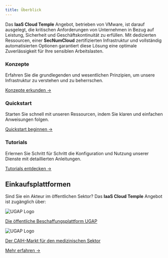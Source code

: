 ```yaml
---
title: Überblick
---
```


Das **IaaS Cloud Temple** Angebot, betrieben von VMware, ist darauf ausgelegt, die kritischen Anforderungen von Unternehmen in Bezug auf Leistung, Sicherheit und Geschäftskontinuität zu erfüllen. Mit dedizierten Ressourcen, einer **SecNumCloud** zertifizierten Infrastruktur und vollständig automatisierten Optionen garantiert diese Lösung eine optimale Zuverlässigkeit für Ihre sensiblen Arbeitslasten.


<div class="card-grid">
  <div class="card">
    <h3>Konzepte</h3>
    <p>Erfahren Sie die grundlegenden und wesentlichen Prinzipien, um unsere Infrastruktur zu verstehen und zu beherrschen.</p>
    <a href="./concepts" class="card-link">Konzepte erkunden &rarr;</a>
  </div>
  <div class="card">
    <h3>Quickstart</h3>
    <p>Starten Sie schnell mit unseren Ressourcen, indem Sie klaren und einfachen Anweisungen folgen.</p>
    <a href="./quickstart" class="card-link">Quickstart beginnen &rarr;</a>
  </div>
  <div class="card">
    <h3>Tutorials</h3>
    <p>Erlernen Sie Schritt für Schritt die Konfiguration und Nutzung unserer Dienste mit detaillierten Anleitungen.</p>
    <a href="./tutorials" class="card-link">Tutorials entdecken &rarr;</a>
  </div>
</div>

## Einkaufsplattformen

<div class="purchase-platforms">
  <p>Sind Sie ein Akteur im öffentlichen Sektor? Das <strong>IaaS Cloud Temple</strong> Angebot ist zugänglich über:</p>

  <div class="platform-card">
    <img src="https://www.medgest.fr/wp-content/uploads/sites/2/2021/09/nouveau-logo-ugap-2021.png" alt="UGAP Logo" class="platform-logo" />
    <p>
      <a href="https://cloudtour.capgemini.fr/partenaires/cloud-temple" target="_blank" rel="noopener noreferrer">
        Die öffentliche Beschaffungsplattform UGAP
      </a>
    </p>
  </div>

  <div class="platform-card">
      <img src="https://i0.wp.com/www.activus-software.fr/wp-content/uploads/2022/09/20221212-GRP-CAIH-BC.png?fit=1300%2C827&ssl=1" alt="UGAP Logo" class="platform-logo" />
    <p>
      <a href="https://www.caih-sante.org" target="_blank" rel="noopener noreferrer">
        Der CAIH-Markt für den medizinischen Sektor
      </a>
    </p>
  </div>

  <a href="https://www.cloud-temple.com/cloud-souverain-disponible-via-lugap/" target="_blank" rel="noopener noreferrer" class="learn-more-link">
    Mehr erfahren &rarr;
  </a>
</div>